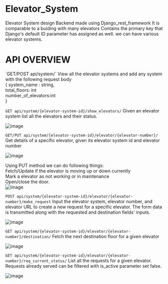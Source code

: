 # Elevator_System
Elevator System design Backend made using Django_rest_framework
It is comparable to a buiding with many elevators Contains the primary key that Django's default ID parameter has assigned as well. we can have various elevator systems.
<h1>API OVERVIEW</h1>
`GET/POST api/system/`
View all the elevator systems and add any system with the following request body<br>
{
system_name : string,<br>
total_floors: int<br>
number_of_elevators:int<br>
}


`GET api/system/{elevator-system-id}/show_elevators/`
Given an elevator system list all the elevators and their status.

![image](https://github.com/gargpuneet438/Elevator_System/assets/43969940/5817f25d-62cd-4b8f-ae29-4c7093d9d302)


`GET/PUT api/system/{elevator-system-id}/elevator/{elevator-number}/`
Get details of a specific elevator, given its elevator system id and elevator number 

![image](https://github.com/gargpuneet438/Elevator_System/assets/43969940/79bd5039-a76a-4b89-8eec-5b397f6a5a07)

Using PUT method we can do following things:<br>
Fetch/Update if the elevator is moving up or down currently<br>
Mark a elevator as not working or in maintenance <br>
Open/close the door.<br>
![image](https://github.com/gargpuneet438/Elevator_System/assets/43969940/d8d0764f-46f6-4c0a-8509-cac95b9084bf)


`POST api/system/{elevator-system-id}/elevator/{elevator-number}/make_request`
Input the elevator system, elevator number, and elevator URL to create a new request for a specific elevator. The form data is transmitted along with the requested and destination fields' inputs.

![image](https://github.com/gargpuneet438/Elevator_System/assets/43969940/f6168440-c256-4fe0-a731-e31ae1ebc69f)


`GET api/system/{elevator-system-id}/elevator/{elevator-number}/destination/`
Fetch the next destination floor for a given elevator

![image](https://github.com/gargpuneet438/Elevator_System/assets/43969940/039514dd-ef0c-4160-8327-1bed87a49686)


`GET api/system/{elevator-system-id}/elevator/{elevator-number}/req_current_status/`
List all the requests for a given elevator. Requests already served can be filtered with is_active parameter set false.

![image](https://github.com/gargpuneet438/Elevator_System/assets/43969940/dc91ea76-e989-4e1d-85fd-2587d5e68d5b)







